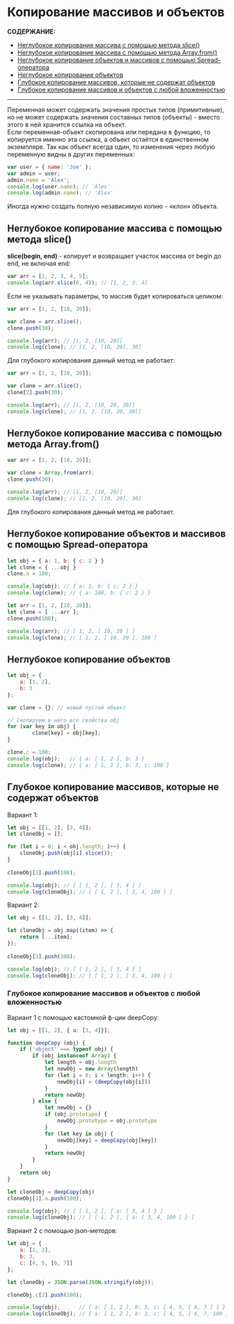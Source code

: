 # Копирование массивов и объектов

**СОДЕРЖАНИЕ:**
- [Неглубокое копирование массива с помощью метода slice()](#1)
- [Неглубокое копирование массива с помощью метода Array.from()](#2)
- [Неглубокое копирование объектов и массивов с помощью Spread-оператора](#3)
- [Неглубокое копирование объектов](#4)
- [Глубокое копирование массивов, которые не содержат объектов](#5)
- [Глубокое копирование массивов и объектов с любой вложенностью](#6)

---

Переменная может содержать значения простых типов (примитивные), но не может содержать значения составных типов (объекты) - вместо этого в ней хранится ссылка на объект.  
Если переменная-объект скопирована или передана в функцию, то копируется именно эта ссылка, а объект остаётся в единственном экземпляре. 
Так как объект всегда один, то изменения через любую переменную видны в других переменных:
```js
var user = { name: 'Joe' };
var admin = user;
admin.name = 'Alex'; 		
console.log(user.name); // 'Alex'
console.log(admin.name); // 'Alex'
```

Иногда нужно создать полную независимую копию - «клон» объекта. 

<a id="1"></a> 

## Неглубокое копирование массива с помощью метода slice()

**slice(begin, end)** - копирует и возвращает участок массива от begin до end, не включая end:
```js 
var arr = [1, 2, 3, 4, 5];
console.log(arr.slice(0, 4)); // [1, 2, 3, 4]
```

Если не указывать параметры, то массив будет копироваться целиком:
```js
var arr = [1, 2, [10, 20]];

var clone = arr.slice();
clone.push(30);

console.log(arr); // [1, 2, [10, 20]]
console.log(clone); // [1, 2, [10, 20], 30]
```

Для глубокого копирования данный метод не работает:
```js
var arr = [1, 2, [10, 20]];

var clone = arr.slice();
clone[2].push(30);

console.log(arr); // [1, 2, [10, 20, 30]]
console.log(clone); // [1, 2, [10, 20, 30]]
```

<a id="2"></a> 

## Неглубокое копирование массива с помощью метода Array.from()

```js
var arr = [1, 2, [10, 20]];

var clone = Array.from(arr);
clone.push(30);

console.log(arr); // [1, 2, [10, 20]]
console.log(clone); // [1, 2, [10, 20], 30]
```

Для глубокого копирования данный метод не работает.

<a id="3"></a> 

## Неглубокое копирование объектов и массивов с помощью Spread-оператора

```js
let obj = { a: 1, b: { c: 2 } }
let clone = { ...obj }
clone.a = 100;

console.log(obj); // { a: 1, b: { c: 2 } }
console.log(clone); // { a: 100, b: { c: 2 } }
```

```js
let arr = [1, 2, [10, 20]];
let clone = [ ...arr ];
clone.push(100);

console.log(arr); // [ 1, 2, [ 10, 20 ] ]
console.log(clone); // [ 1, 2, [ 10, 20 ], 100 ]
```

<a id="4"></a> 

## Неглубокое копирование объектов

```js
let obj = { 
	a: [1, 2],
	b: 3
};

var clone = {}; // новый пустой объект

// Скопируем в него все свойства obj
for (var key in obj) {			
		clone[key] = obj[key];
}

clone.c = 100;
console.log(obj);   // { a: [ 1, 2 ], b: 3 }
console.log(clone); // { a: [ 1, 2 ], b: 3, c: 100 }
```

<a id="5"></a> 

## Глубокое копирование массивов, которые не содержат объектов

Вариант 1:
```js
let obj = [[1, 2], [3, 4]];
let cloneObj = [];

for (let i = 0; i < obj.length; i++) {
	cloneObj.push(obj[i].slice());
}
	
cloneObj[1].push(100);

console.log(obj); // [ [ 1, 2 ], [ 3, 4 ] ]
console.log(cloneObj); // [ [ 1, 2 ], [ 3, 4, 100 ] ]
```

Вариант 2:
```js
let obj = [[1, 2], [3, 4]];

let cloneObj = obj.map((item) => {
	return [...item];
});
	
cloneObj[1].push(100);

console.log(obj); // [ [ 1, 2 ], [ 3, 4 ] ]
console.log(cloneObj); // [ [ 1, 2 ], [ 3, 4, 100 ] ]
```

<a id="6"></a> 

### Глубокое копирование массивов и объектов с любой вложенностью

Вариант 1 с помощью кастомной ф-ции deepCopy:
```js
let obj = [[1, 2], { a: [3, 4]}];

function deepCopy (obj) {
	if ('object' === typeof obj) {
		if (obj instanceof Array) {
			let length = obj.length
			let newObj = new Array(length)
			for (let i = 0; i < length; i++) {
				newObj[i] = (deepCopy(obj[i]))
			}
			return newObj
		} else {
			let newObj = {}
			if (obj.prototype) {
				newObj.prototype = obj.prototype
			}
			for (let key in obj) {
				newObj[key] = deepCopy(obj[key])
			}
			return newObj
		}
	}
	return obj
}

let cloneObj = deepCopy(obj)
cloneObj[1].a.push(100);

console.log(obj); // [ [ 1, 2 ], { a: [ 3, 4 ] } ]
console.log(cloneObj); // [ [ 1, 2 ], { a: [ 3, 4, 100 ] } ]
```

Вариант 2 с помощью json-методов:
```js
let obj = { 
	a: [1, 2],
	b: 3,
	c: [4, 5, [6, 7]]
};

let cloneObj = JSON.parse(JSON.stringify(obj));

cloneObj.c[2].push(100);

console.log(obj);      // { a: [ 1, 2 ], b: 3, c: [ 4, 5, [ 6, 7 ] ] }
console.log(cloneObj); // { a: [ 1, 2 ], b: 3, c: [ 4, 5, [ 6, 7, 100 ] ] }
```

